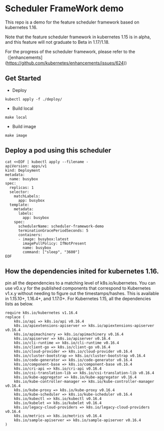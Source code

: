 
# Scheduler FrameWork demo

This repo is a demo for the feature scheduler framework based on kubernetes 1.16.

Note that the feature scheduler framework in kubernetes 1.15 is in alpha, and this feature will not graduate to Beta in 1.17/1.18.

For the progress of the scheduler framework, please refer to the （[enhancements] (https://github.com/kubernetes/enhancements/issues/624))

## Get Started 

- Deploy
```
kubectl apply -f ./deploy/
```

- Build local
```
make local
```

- Build image
```
make image
```

## Deploy a pod using this scheduler

```
cat <<EOF | kubectl apply --filename -
apiVersion: apps/v1
kind: Deployment
metadata:
  name: busybox
spec:
  replicas: 1
  selector:
    matchLabels:
      app: busybox
  template:
    metadata:
      labels:
        app: busybox
    spec:
      schedulerName: scheduler-framework-demo
      terminationGracePeriodSeconds: 5
      containers:
      - image: busybox:latest
        imagePullPolicy: IfNotPresent
        name: busybox
        command: ["sleep", "3600"]
EOF
```

## How the dependencies inited for kubernetes 1.16.
pin all the dependencies to a matching level of k8s.io/kubernetes.
You can use v0.x.y for the published components that correspond to Kubernetes v1.x.y without needing to figure out the timestamps/hashes. 
This is available in 1.15.10+, 1.16.4+, and 1.17.0+. For Kubernetes 1.15, all the dependencies lists as below. 
```
require k8s.io/kubernetes v1.16.4
replace (
	k8s.io/api => k8s.io/api v0.16.4
	k8s.io/apiextensions-apiserver => k8s.io/apiextensions-apiserver v0.16.4
	k8s.io/apimachinery => k8s.io/apimachinery v0.16.4
	k8s.io/apiserver => k8s.io/apiserver v0.16.4
	k8s.io/cli-runtime => k8s.io/cli-runtime v0.16.4
	k8s.io/client-go => k8s.io/client-go v0.16.4
	k8s.io/cloud-provider => k8s.io/cloud-provider v0.16.4
	k8s.io/cluster-bootstrap => k8s.io/cluster-bootstrap v0.16.4
	k8s.io/code-generator => k8s.io/code-generator v0.16.4
	k8s.io/component-base => k8s.io/component-base v0.16.4
	k8s.io/cri-api => k8s.io/cri-api v0.16.4
	k8s.io/csi-translation-lib => k8s.io/csi-translation-lib v0.16.4
	k8s.io/kube-aggregator => k8s.io/kube-aggregator v0.16.4
	k8s.io/kube-controller-manager => k8s.io/kube-controller-manager v0.16.4
	k8s.io/kube-proxy => k8s.io/kube-proxy v0.16.4
	k8s.io/kube-scheduler => k8s.io/kube-scheduler v0.16.4
	k8s.io/kubectl => k8s.io/kubectl v0.16.4
	k8s.io/kubelet => k8s.io/kubelet v0.16.4
	k8s.io/legacy-cloud-providers => k8s.io/legacy-cloud-providers v0.16.4
	k8s.io/metrics => k8s.io/metrics v0.16.4
	k8s.io/sample-apiserver => k8s.io/sample-apiserver v0.16.4
)
```